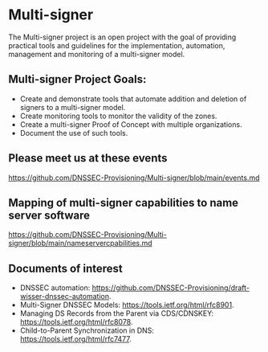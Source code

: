 # Multi-signer

The Multi-signer project is an open project with the goal of providing practical tools and guidelines for the implementation, automation, management and monitoring of a multi-signer model. 

## Multi-signer Project Goals:

- Create and demonstrate tools that automate addition and deletion of signers to a multi-signer model.
- Create monitoring tools to monitor the validity of the zones.
- Create a multi-signer Proof of Concept with multiple organizations.
- Document the use of such tools.

## Please meet us at these events
https://github.com/DNSSEC-Provisioning/Multi-signer/blob/main/events.md

## Mapping of multi-signer capabilities to name server software
https://github.com/DNSSEC-Provisioning/Multi-signer/blob/main/nameservercpabilities.md

## Documents of interest
- DNSSEC automation: https://github.com/DNSSEC-Provisioning/draft-wisser-dnssec-automation. 
- Multi-Signer DNSSEC Models: https://tools.ietf.org/html/rfc8901.  
- Managing DS Records from the Parent via CDS/CDNSKEY: https://tools.ietf.org/html/rfc8078.  
- Child-to-Parent Synchronization in DNS: https://tools.ietf.org/html/rfc7477.  

